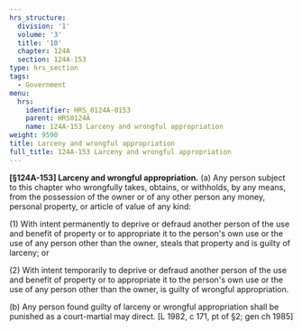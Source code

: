 ```yaml
---
hrs_structure:
  division: '1'
  volume: '3'
  title: '10'
  chapter: 124A
  section: 124A-153
type: hrs_section
tags:
  - Government
menu:
  hrs:
    identifier: HRS_0124A-0153
    parent: HRS0124A
    name: 124A-153 Larceny and wrongful appropriation
weight: 9590
title: Larceny and wrongful appropriation
full_title: 124A-153 Larceny and wrongful appropriation
---
```

**[§124A-153] Larceny and wrongful appropriation.** (a) Any person subject to this chapter who wrongfully takes, obtains, or withholds, by any means, from the possession of the owner or of any other person any money, personal property, or article of value of any kind:

(1) With intent permanently to deprive or defraud another person of the use and benefit of property or to appropriate it to the person's own use or the use of any person other than the owner, steals that property and is guilty of larceny; or

(2) With intent temporarily to deprive or defraud another person of the use and benefit of property or to appropriate it to the person's own use or the use of any person other than the owner, is guilty of wrongful appropriation.

(b) Any person found guilty of larceny or wrongful appropriation shall be punished as a court-martial may direct. [L 1982, c 171, pt of §2; gen ch 1985]